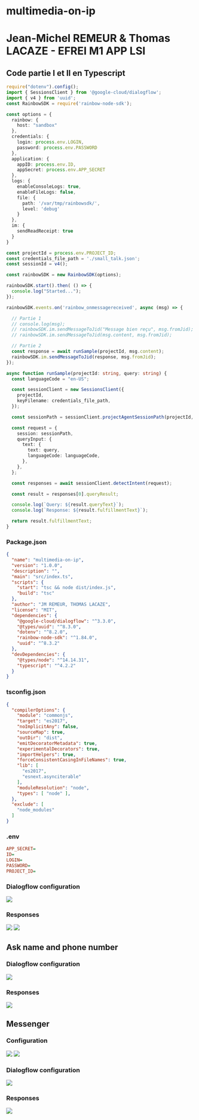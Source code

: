 # multimedia-on-ip
# Jean-Michel REMEUR & Thomas LACAZE -  EFREI M1 APP LSI
## Code partie I et II en Typescript

```typescript
require("dotenv").config();
import { SessionsClient } from '@google-cloud/dialogflow';
import { v4 } from 'uuid';
const RainbowSDK = require('rainbow-node-sdk');

const options = {
  rainbow: {
    host: "sandbox"
  },
  credentials: {
    login: process.env.LOGIN,
    password: process.env.PASSWORD
  },
  application: {
    appID: process.env.ID,
    appSecret: process.env.APP_SECRET
  },
  logs: {
    enableConsoleLogs: true,              
    enableFileLogs: false,                
    file: {
      path: '/var/tmp/rainbowsdk/',
      level: 'debug'                    
    }
  },
  im: {
    sendReadReceipt: true   
  }
}

const projectId = process.env.PROJECT_ID;
const credentials_file_path = './small_talk.json';
const sessionId = v4();

const rainbowSDK = new RainbowSDK(options);

rainbowSDK.start().then( () => {
  console.log("Started...");
});

rainbowSDK.events.on('rainbow_onmessagereceived', async (msg) => {

  // Partie 1
  // console.log(msg);
  // rainbowSDK.im.sendMessageToJid("Message bien reçu", msg.fromJid);
  // rainbowSDK.im.sendMessageToJid(msg.content, msg.fromJid);

  // Partie 2
  const response = await runSample(projectId, msg.content);
  rainbowSDK.im.sendMessageToJid(response, msg.fromJid);
});

async function runSample(projectId: string, query: string) {
  const languageCode = "en-US";

  const sessionClient = new SessionsClient({
    projectId,
    keyFilename: credentials_file_path,
  });

  const sessionPath = sessionClient.projectAgentSessionPath(projectId, sessionId);

  const request = {
    session: sessionPath,
    queryInput: {
      text: {
        text: query,
        languageCode: languageCode,
      },
    },
  };

  const responses = await sessionClient.detectIntent(request);

  const result = responses[0].queryResult;

  console.log(`Query: ${result.queryText}`);
  console.log(`Response: ${result.fulfillmentText}`);

  return result.fulfillmentText;
}
```

### Package.json

```json
{
  "name": "multimedia-on-ip",
  "version": "1.0.0",
  "description": "",
  "main": "src/index.ts",
  "scripts": {
    "start": "tsc && node dist/index.js",
    "build": "tsc"
  },
  "author": "JM REMEUR, THOMAS LACAZE",
  "license": "MIT",
  "dependencies": {
    "@google-cloud/dialogflow": "^3.3.0",
    "@types/uuid": "^8.3.0",
    "dotenv": "^8.2.0",
    "rainbow-node-sdk": "^1.84.0",
    "uuid": "^8.3.2"
  },
  "devDependencies": {
    "@types/node": "^14.14.31",
    "typescript": "^4.2.2"
  }
}
```

### tsconfig.json

```json
{
  "compilerOptions": {
    "module": "commonjs",
    "target": "es2017",
    "noImplicitAny": false,
    "sourceMap": true,
    "outDir": "dist",
    "emitDecoratorMetadata": true,
    "experimentalDecorators": true,
    "importHelpers": true,
    "forceConsistentCasingInFileNames": true,
    "lib": [
      "es2017",
      "esnext.asynciterable"
    ],
    "moduleResolution": "node",
    "types": [ "node" ], 
  },
  "exclude": [
    "node_modules"
  ]
}
```

### .env

```ini
APP_SECRET=
ID=
LOGIN=
PASSWORD=
PROJECT_ID=
```
### Dialogflow configuration

![](images/hi-conf.png)

### Responses

![](images/hi-fr.png)
![](images/hi.png)

## Ask name and phone number

### Dialogflow configuration

![](images/name-phone-conf.png)
### Responses

![](images/name-phone.png)

## Messenger

### Configuration

![](images/messenger-webhook.png)
![](images/messenger-tester.png)

### Dialogflow configuration
![](images/messenger-conf.png)

### Responses

![](images/messenger.png)